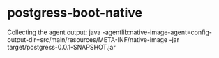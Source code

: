 # postgress-boot-native

Collecting the agent output:
java -agentlib:native-image-agent=config-output-dir=src/main/resources/META-INF/native-image -jar target/postgress-0.0.1-SNAPSHOT.jar
